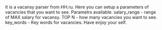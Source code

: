 It is a vacansy parser from HH.ru.
Here you can setup a parameters of vacancies that you want to see.
Parametrs available:
  salary_range - range of MAX salary for vacansy.
  TOP N - how many vacancies you want to see.
  key_words - Key words for vacancies.
Have enjoy your self.
